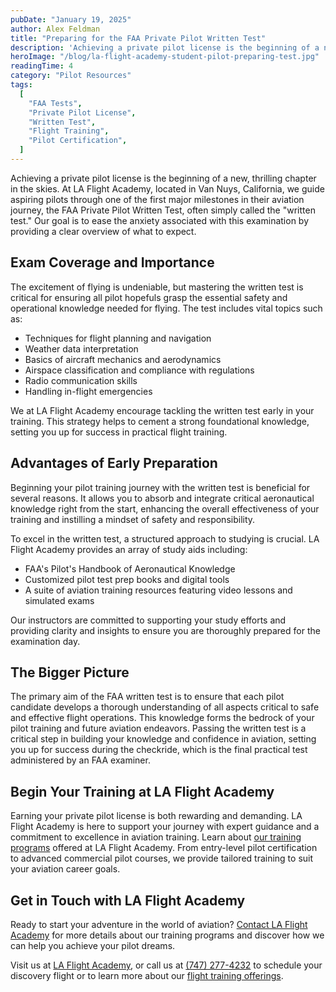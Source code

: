 ```yaml
---
pubDate: "January 19, 2025"
author: Alex Feldman
title: "Preparing for the FAA Private Pilot Written Test"
description: 'Achieving a private pilot license is the beginning of a new, thrilling chapter in the skies. At LA Flight Academy, located in Van Nuys, California, we guide aspiring pilots through one of the first major milestones in their aviation journey, the FAA Private Pilot Written Test, often simply called the "written test." Our goal is to ease the anxiety associated with this examination by providing a clear overview of what to expect.'
heroImage: "/blog/la-flight-academy-student-pilot-preparing-test.jpg"
readingTime: 4
category: "Pilot Resources"
tags:
  [
    "FAA Tests",
    "Private Pilot License",
    "Written Test",
    "Flight Training",
    "Pilot Certification",
  ]
---
```


Achieving a private pilot license is the beginning of a new, thrilling chapter in the skies. At LA Flight Academy, located in Van Nuys, California, we guide aspiring pilots through one of the first major milestones in their aviation journey, the FAA Private Pilot Written Test, often simply called the "written test." Our goal is to ease the anxiety associated with this examination by providing a clear overview of what to expect.

## Exam Coverage and Importance

The excitement of flying is undeniable, but mastering the written test is critical for ensuring all pilot hopefuls grasp the essential safety and operational knowledge needed for flying. The test includes vital topics such as:

- Techniques for flight planning and navigation
- Weather data interpretation
- Basics of aircraft mechanics and aerodynamics
- Airspace classification and compliance with regulations
- Radio communication skills
- Handling in-flight emergencies

We at LA Flight Academy encourage tackling the written test early in your training. This strategy helps to cement a strong foundational knowledge, setting you up for success in practical flight training.

## Advantages of Early Preparation

Beginning your pilot training journey with the written test is beneficial for several reasons. It allows you to absorb and integrate critical aeronautical knowledge right from the start, enhancing the overall effectiveness of your training and instilling a mindset of safety and responsibility.

To excel in the written test, a structured approach to studying is crucial. LA Flight Academy provides an array of study aids including:

- FAA's Pilot's Handbook of Aeronautical Knowledge
- Customized pilot test prep books and digital tools
- A suite of aviation training resources featuring video lessons and simulated exams

Our instructors are committed to supporting your study efforts and providing clarity and insights to ensure you are thoroughly prepared for the examination day.

## The Bigger Picture

The primary aim of the FAA written test is to ensure that each pilot candidate develops a thorough understanding of all aspects critical to safe and effective flight operations. This knowledge forms the bedrock of your pilot training and future aviation endeavors. Passing the written test is a critical step in building your knowledge and confidence in aviation, setting you up for success during the checkride, which is the final practical test administered by an FAA examiner.

## Begin Your Training at LA Flight Academy

Earning your private pilot license is both rewarding and demanding. LA Flight Academy is here to support your journey with expert guidance and a commitment to excellence in aviation training. Learn about [our training programs](/programs) offered at LA Flight Academy. From entry-level pilot certification to advanced commercial pilot courses, we provide tailored training to suit your aviation career goals.

## Get in Touch with LA Flight Academy

Ready to start your adventure in the world of aviation? [Contact LA Flight Academy](/contact-us) for more details about our training programs and discover how we can help you achieve your pilot dreams.

Visit us at [LA Flight Academy](/), or call us at [(747) 277-4232](tel:7472774232) to schedule your discovery flight or to learn more about our [flight training offerings](/programs).
